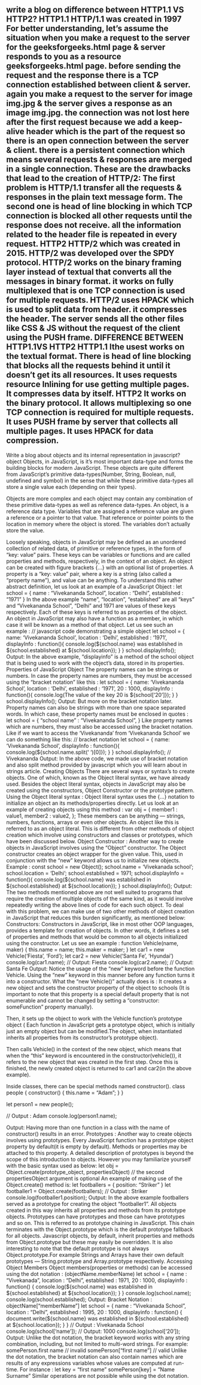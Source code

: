write a blog on difference between HTTP1.1 VS HTTP2? 
HTTP1.1
HTTP/1.1 was created in 1997 For better understanding, let’s assume the situation when you make a request to the server for the geeksforgeeks.html page & server responds to you as a resource geeksforgeeks.html page. before sending the request and the response there is a TCP connection established between client & server. again you make a request to the server for image img.jpg & the server gives a response as an image img.jpg. the connection was not lost here after the first request because we add a keep-alive header which is the part of the request so there is an open connection between the server & client. there is a persistent connection which means several requests & responses are merged in a single connection. These are the drawbacks that lead to the creation of HTTP/2: The first problem is HTTP/1.1 transfer all the requests & responses in the plain text message form. The second one is head of line blocking in which TCP connection is blocked all other requests until the response does not receive. all the information related to the header file is repeated in every request.
HTTP2
HTTP/2 which was created in 2015. HTTP/2 was developed over the SPDY protocol. HTTP/2 works on the binary framing layer instead of textual that converts all the messages in binary format. it works on fully multiplexed that is one TCP connection is used for multiple requests. HTTP/2 uses HPACK which is used to split data from header. it compresses the header. The server sends all the other files like CSS & JS without the request of the client using the PUSH frame.
DIFFERENCE BETWEEN HTTP1.1VS HTTP2
HTTP1.1
Ithe usest works on the textual format.
There is head of line blocking that blocks all the requests behind it until it doesn’t get its all resources.
It uses requests resource Inlining for use getting multiple pages.
It compresses data by itself.
HTTP2
It works on the binary protocol.
It allows multiplexing so one TCP connection is required for multiple requests.
It uses PUSH frame by server that collects all multiple pages.
It uses HPACK for data compression.
-------------------------------------------------------------------------------------------------------------------------------------------------------------------------
Write a blog about objects and its internal representation in javascript?
object
Objects, in JavaScript, is it’s most important data-type and forms the building blocks for modern JavaScript. These objects are quite different from JavaScript’s primitive data-types(Number, String, Boolean, null, undefined and symbol) in the sense that while these primitive data-types all store a single value each (depending on their types).

Objects are more complex and each object may contain any combination of these primitive data-types as well as reference data-types.
An object, is a reference data type. Variables that are assigned a reference value are given a reference or a pointer to that value. That reference or pointer points to the location in memory where the object is stored. The variables don’t actually store the value.

Loosely speaking, objects in JavaScript may be defined as an unordered collection of related data, of primitive or reference types, in the form of “key: value” pairs. These keys can be variables or functions and are called properties and methods, respectively, in the context of an object.
An object can be created with figure brackets {…} with an optional list of properties. A property is a “key: value” pair, where a key is a string (also called a “property name”), and value can be anything.
To understand this rather abstract definition, let us look at an example of a JavaScript Object :
let school = {
name : “Vivekananda School”,
location : “Delhi”,
established : “1971”
}
In the above example “name”, “location”, “established” are all “keys” and “Vivekananda School”, “Delhi” and 1971 are values of these keys respectively.
Each of these keys is referred to as properties of the object. An object in JavaScript may also have a function as a member, in which case it will be known as a method of that object.
Let us see such an example :
// javascript code demonstrating a simple object
let school = {
name: ‘Vivekananda School’,
location : ‘Delhi’,
established : ‘1971’,
displayInfo : function(){
console.log(${school.name} was established
in ${school.established} at ${school.location});
}
}
school.displayInfo();
Output:
In the above example, “displayinfo” is a method of the school object that is being used to work with the object’s data, stored in its properties.
Properties of JavaScript Object
The property names can be strings or numbers. In case the property names are numbers, they must be accessed using the “bracket notation” like this :
let school = {
name: ‘Vivekananda School’,
location : ‘Delhi’,
established : ‘1971’,
20 : 1000,
displayInfo : function(){
console.log(The value of the key 20 is ${school[‘20’]});
}
}
school.displayInfo();
Output:
But more on the bracket notation later.
Property names can also be strings with more than one space separated words. In which case, these property names must be enclosed in quotes :
let school = {
“school name” : “Vivekananda School”,
}
Like property names which are numbers, they must also be accessed using the bracket notation.
Like if we want to access the ‘Vivekananda’ from ‘Vivekananda School’ we can do something like this:
// bracket notation
let school = {
name: ‘Vivekananda School’,
displayInfo : function(){
console.log(${school.name.split(‘ ‘)[0]});
}
}
school.displayInfo(); // Vivekananda
Output:
In the above code, we made use of bracket notation and also split method provided by javascript which you will learn about in strings article.
Creating Objects
There are several ways or syntax’s to create objects. One of which, known as the Object literal syntax, we have already used. Besides the object literal syntax, objects in JavaScript may also be created using the constructors, Object Constructor or the prototype pattern.
Using the Object literal syntax : Object literal syntax uses the {…} notation to initialize an object an its methods/properties directly.
Let us look at an example of creating objects using this method :
var obj = {
member1 : value1,
member2 : value2,
};
These members can be anything — strings, numbers, functions, arrays or even other objects. An object like this is referred to as an object literal. This is different from other methods of object creation which involve using constructors and classes or prototypes, which have been discussed below.
Object Constructor : Another way to create objects in JavaScript involves using the “Object” constructor. The Object constructor creates an object wrapper for the given value. This, used in conjunction with the “new” keyword allows us to initialize new objects.
Example :
const school = new Object();
school.name = ‘Vivekanada school’;
school.location = ‘Delhi’;
school.established = 1971;
school.displayInfo = function(){
console.log(${school.name} was established
in ${school.established} at ${school.location});
}
school.displayInfo();
Output:
The two methods mentioned above are not well suited to programs that require the creation of multiple objects of the same kind, as it would involve repeatedly writing the above lines of code for each such object. To deal with this problem, we can make use of two other methods of object creation in JavaScript that reduces this burden significantly, as mentioned below:
Constructors: Constructors in JavaScript, like in most other OOP languages, provides a template for creation of objects. In other words, it defines a set of properties and methods that would be common to all objects initialized using the constructor.
Let us see an example :
function Vehicle(name, maker) {
this.name = name;
this.maker = maker;
}
let car1 = new Vehicle(‘Fiesta’, ‘Ford’);
let car2 = new Vehicle(‘Santa Fe’, ‘Hyundai’)
console.log(car1.name); // Output: Fiesta
console.log(car2.name); // Output: Santa Fe
Output:
Notice the usage of the “new” keyword before the function Vehicle. Using the “new” keyword in this manner before any function turns it into a constructor. What the “new Vehicle()” actually does is :
It creates a new object and sets the constructor property of the object to schools (It is important to note that this property is a special default property that is not enumerable and cannot be changed by setting a “constructor: someFunction” property manually).

Then, it sets up the object to work with the Vehicle function’s prototype object ( Each function in JavaScript gets a prototype object, which is initially just an empty object but can be modified.The object, when instantiated inherits all properties from its constructor’s prototype object).

Then calls Vehicle() in the context of the new object, which means that when the “this” keyword is encountered in the constructor(vehicle()), it refers to the new object that was created in the first step.
Once this is finished, the newly created object is returned to car1 and car2(in the above example).

Inside classes, there can be special methods named constructor().
class people {
constructor()
{
this.name = “Adam”;
}
}

let person1 = new people();

// Output : Adam
console.log(person1.name);

Output:
Having more than one function in a class with the name of constructor() results in an error.
Prototypes : Another way to create objects involves using prototypes. Every JavaScript function has a prototype object property by default(it is empty by default). Methods or properties may be attached to this property. A detailed description of prototypes is beyond the scope of this introduction to objects.
However you may familiarize yourself with the basic syntax used as below:
let obj = Object.create(prototype_object, propertiesObject)
// the second propertiesObject argument is optional
An example of making use of the Object.create() method is:
let footballers = {
position: “Striker”
}
let footballer1 = Object.create(footballers);
// Output : Striker
console.log(footballer1.position);
Output:
In the above example footballers served as a prototype for creating the object “footballer1”.
All objects created in this way inherits all properties and methods from its prototype objects. Prototypes can have prototypes and those can have prototypes and so on. This is referred to as prototype chaining in JavaScript. This chain terminates with the Object.prototype which is the default prototype fallback for all objects. Javascript objects, by default, inherit properties and methods from Object.prototype but these may easily be overridden. It is also interesting to note that the default prototype is not always Object.prototype.For example Strings and Arrays have their own default prototypes — String.prototype and Array.prototype respectively.
Accessing Object Members
Object members(properties or methods) can be accessed using the
dot notation :
(objectName.memberName)
let school = {
name : “Vivekanada”,
location : “Delhi”,
established : 1971,
20 : 1000,
displayinfo : function() {
console.log(${school.name} was established
in ${school.established} at ${school.location});
}
}
console.log(school.name);
console.log(school.established);
Output:
Bracket Notation :
objectName[“memberName”]
let school = {
name : “Vivekanada School”,
location : “Delhi”,
established : 1995,
20 : 1000,
displayinfo : function() {
document.write(${school.name} was established
in ${school.established} at ${school.location});
}
}
// Output : Vivekanada School
console.log(school[‘name’]);
// Output: 1000
console.log(school[‘20’]);
Output:
Unlike the dot notation, the bracket keyword works with any string combination, including, but not limited to multi-word strings.
For example:
somePerson.first name // invalid
somePerson[“first name”] // valid
Unlike the dot notation, the bracket notation can also contain names which are results of any expressions variables whose values are computed at run-time.
For instance :
let key = “first name” somePerson[key] = “Name Surname”
Similar operations are not possible while using the dot notation.
